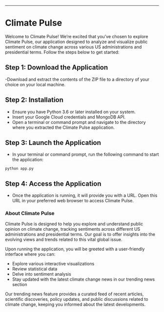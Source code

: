 ---------------------------------------------------
# Climate Pulse

Welcome to Climate Pulse!
We’re excited that you’ve chosen to explore Climate Pulse, our application designed to analyze and visualize public sentiment on climate change across various US administrations and presidential terms. Follow the steps below to get started:

## Step 1: Download the Application
 -Download and extract the contents of the ZIP file to a directory of your choice on your local machine.

## Step 2: Installation
- Ensure you have Python 3.6 or later installed on your system.
- Insert your Google Cloud credentials and MongoDB API.
- Open a terminal or command prompt and navigate to the directory where you extracted the Climate Pulse application.

## Step 3: Launch the Application
- In your terminal or command prompt, run the following command to start the application:

```python app.py```
## Step 4: Access the Application
- Once the application is running, it will provide you with a URL. Open this URL in your preferred web browser to access Climate Pulse.

### About Climate Pulse

Climate Pulse is designed to help you explore and understand public opinion on climate change, tracking sentiments across different US administrations and presidential terms. Our goal is to offer insights into the evolving views and trends related to this vital global issue.

Upon running the application, you will be greeted with a user-friendly interface where you can:
- Explore various interactive visualizations
- Review statistical data
- Delve into sentiment analysis
- Stay updated with the latest climate change news in our trending news section

Our trending news feature provides a curated feed of recent articles, scientific discoveries, policy updates, and public discussions related to climate change, keeping you informed about the latest developments.


